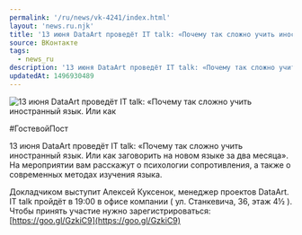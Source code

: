 ```yaml
---
permalink: '/ru/news/vk-4241/index.html'
layout: 'news.ru.njk'
title: '13 июня DataArt проведёт IT talk: «Почему так сложно учить иностранный язык.'
source: ВКонтакте
tags:
  - news_ru
description: '13 июня DataArt проведёт IT talk: «Почему так сложно учить иностранный язык.'
updatedAt: 1496930489
---
```

![13 июня DataArt проведёт IT talk: «Почему так сложно учить иностранный язык. Или как](https://sun9-25.userapi.com/impf/c840132/v840132195/a698/r0dAhkSRAD0.jpg?size=1280x905&quality=96&sign=9b4e7ee9803e0bbc1fe869965baa19d4&c_uniq_tag=NQaIm05xfd7-HYnQGRr1s4TkJ9ztFit8BTl27rWPkao&type=album)

#ГостевойПост

13 июня DataArt проведёт IT talk: «Почему так сложно учить иностранный язык. Или как заговорить на новом языке за два месяца». На мероприятии вам расскажут о психологии сопротивления, а также о современных методах изучения языка.

Докладчиком выступит Алексей Куксенок, менеджер проектов DataArt.
IT talk пройдёт в 19:00 в офисе компании ( ул. Станкевича, 36, этаж 4½ ).
Чтобы принять участие нужно зарегистрироваться: [https://goo.gl/GzkiC9](https://goo.gl/GzkiC9)
